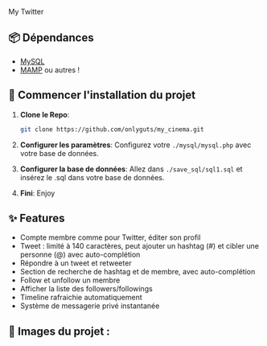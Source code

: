 My Twitter

## 📦 Dépendances
- [MySQL](https://www.mysql.com/en/)
- [MAMP](https://www.mamp.info/en/downloads/) ou autres !

## 🚀 Commencer l'installation du projet

1. **Clone le Repo**:
   ```bash
   git clone https://github.com/onlyguts/my_cinema.git
   ```

2. **Configurer les paramètres**:
    Configurez votre `./mysql/mysql.php` avec votre base de données.

3. **Configurer la base de données**:
   Allez dans `./save_sql/sql1.sql` et insérez le .sql dans votre base de données.

4. **Fini**:
    Enjoy
   
## ✨ Features 

- Compte membre comme pour Twitter, éditer son profil
- Tweet : limité à 140 caractères, peut ajouter un hashtag (#)
et cibler une personne (@) avec auto-complétion
- Répondre à un tweet et retweeter
- Section de recherche de hashtag et de membre, avec auto-complétion
- Follow et unfollow un membre
- Afficher la liste des followers/followings
- Timeline rafraichie automatiquement
- Système de messagerie privé instantanée

## 📸 Images du projet : 


